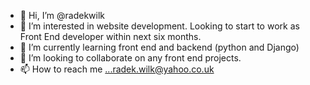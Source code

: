 - 👋 Hi, I’m @radekwilk
- 👀 I’m interested in website development. Looking to start to work as Front End developer within next six months.
- 🌱 I’m currently learning front end and backend (python and Django)
- 💞️ I’m looking to collaborate on any front end projects. 
- 📫 How to reach me ...radek.wilk@yahoo.co.uk

<!---
radekwilk/radekwilk is a ✨ special ✨ repository because its `README.md` (this file) appears on your GitHub profile.
You can click the Preview link to take a look at your changes.
--->
